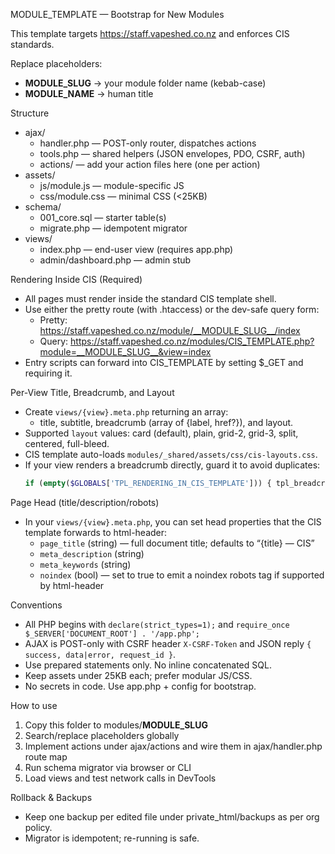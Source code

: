 MODULE_TEMPLATE — Bootstrap for New Modules

This template targets https://staff.vapeshed.co.nz and enforces CIS standards.

Replace placeholders:
- __MODULE_SLUG__ → your module folder name (kebab-case)
- __MODULE_NAME__ → human title

Structure
- ajax/
  - handler.php — POST-only router, dispatches actions
  - tools.php — shared helpers (JSON envelopes, PDO, CSRF, auth)
  - actions/ — add your action files here (one per action)
- assets/
  - js/module.js — module-specific JS
  - css/module.css — minimal CSS (<25KB)
- schema/
  - 001_core.sql — starter table(s)
  - migrate.php — idempotent migrator
- views/
  - index.php — end-user view (requires app.php)
  - admin/dashboard.php — admin stub

Rendering Inside CIS (Required)
- All pages must render inside the standard CIS template shell.
- Use either the pretty route (with .htaccess) or the dev-safe query form:
  - Pretty:  https://staff.vapeshed.co.nz/module/__MODULE_SLUG__/index
  - Query:   https://staff.vapeshed.co.nz/modules/CIS_TEMPLATE.php?module=__MODULE_SLUG__&view=index
- Entry scripts can forward into CIS_TEMPLATE by setting $_GET and requiring it.

Per-View Title, Breadcrumb, and Layout
- Create `views/{view}.meta.php` returning an array:
  - title, subtitle, breadcrumb (array of {label, href?}), and layout.
- Supported `layout` values: card (default), plain, grid-2, grid-3, split, centered, full-bleed.
- CIS template auto-loads `modules/_shared/assets/css/cis-layouts.css`.
- If your view renders a breadcrumb directly, guard it to avoid duplicates:
  ```php
  if (empty($GLOBALS['TPL_RENDERING_IN_CIS_TEMPLATE'])) { tpl_breadcrumb([...]); }
  ```

Page Head (title/description/robots)
- In your `views/{view}.meta.php`, you can set head properties that the CIS template forwards to html-header:
  - `page_title` (string) — full document title; defaults to “{title} — CIS”
  - `meta_description` (string)
  - `meta_keywords` (string)
  - `noindex` (bool) — set to true to emit a noindex robots tag if supported by html-header

Conventions
- All PHP begins with `declare(strict_types=1);` and `require_once $_SERVER['DOCUMENT_ROOT'] . '/app.php';`
- AJAX is POST-only with CSRF header `X-CSRF-Token` and JSON reply `{ success, data|error, request_id }`.
- Use prepared statements only. No inline concatenated SQL.
- Keep assets under 25KB each; prefer modular JS/CSS.
- No secrets in code. Use app.php + config for bootstrap.

How to use
1) Copy this folder to modules/__MODULE_SLUG__
2) Search/replace placeholders globally
3) Implement actions under ajax/actions and wire them in ajax/handler.php route map
4) Run schema migrator via browser or CLI
5) Load views and test network calls in DevTools

Rollback & Backups
- Keep one backup per edited file under private_html/backups as per org policy.
- Migrator is idempotent; re-running is safe.

